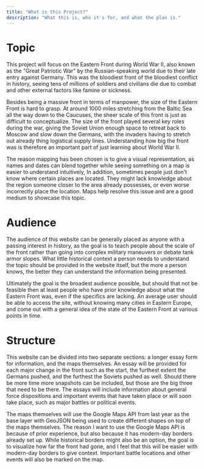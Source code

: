 ```yaml
---
title: "What is this Project?"
description: "What this is, who it's for, and what the plan is."
---
```


# Topic

This project will focus on the Eastern Front during World War II, also known as the "Great Patriotic War" by the Russian-speaking world due to their late entry against Germany. This was the bloodiest front of the bloodiest conflict in history, seeing tens of millions of soldiers and civilians die due to combat and other external factors like famine or sickness.

Besides being a massive front in terms of manpower, the size of the Eastern Front is hard to grasp. At around 1000 miles stretching from the Baltic Sea all the way down to the Caucuses, the sheer scale of this front is just as difficult to conceptualize. The size of the front played several key roles during the war, giving the Soviet Union enough space to retreat back to Moscow and slow down the Germans, with the invaders having to stretch out already thing logistical supply lines. Understanding how big the front was is therefore an important part of just learning about World War II.

The reason mapping has been chosen is to give a visual representation, as names and dates can blend together while seeing something on a map is easier to understand intuitively, In addition, sometimes people just don't know where certain places are located. They might lack knowledge about the region someone closer to the area already possesses, or even worse incorrectly place the location. Maps help resolve this issue and are a good medium to showcase this topic.

# Audience

The audience of this website can be generally placed as anyone with a passing interest in history, as the goal is to teach people about the scale of the front rather than going into complex military maneuvers or debate tank armor slopes. What little historical context a person needs to understand the topic should be provided in the website itself, but the more a person knows, the better they can understand the information being presented.

Ultimately the goal is the broadest audience possible, but should that not be feasible then at least people who have prior knowledge about what the Eastern Front was, even if the specifics are lacking. An average user should be able to access the site, without knowing many cities in Eastern Europe, and come out with a general idea of the state of the Eastern Front at various points in time.

# Structure 

This website can be divided into two separate sections: a longer essay form for information, and the maps themselves. An essay will be provided for each major change in the front such as the start, the furthest extent the Germans pushed, and the furthest the Soviets pushed as well. Should there be more time more snapshots can be included, but those are the big three that need to be there. The essays will include information about general force dispositions and important events that have taken place or will soon take place, such as major battles or political events.

The maps themselves will use the Google Maps API from last year as the base layer with GeoJSON being used to create different shapes on top of the maps themselves. The reason I want to use the Google Maps API is because of prior experience, but also because it has modern-day borders already set up. While historical borders might also be an option, the goal is to visualize how far the front had gone, and I feel that this will be easier with modern-day borders to give context. Important battle locations and other events will also be marked on the map.